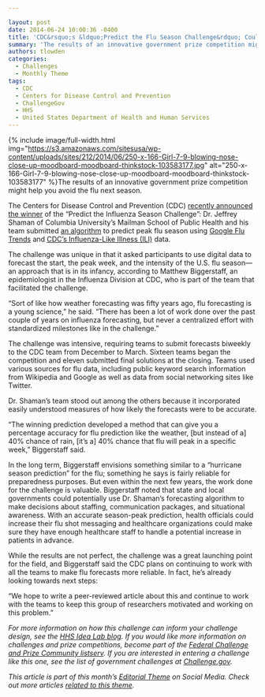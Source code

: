 ```yaml
---

layout: post
date: 2014-06-24 10:00:36 -0400
title: 'CDC&rsquo;s &ldquo;Predict the Flu Season Challenge&rdquo; Could Keep You Well in the Future'
summary: 'The results of an innovative government prize competition might help you avoid the flu next season. The Centers for Disease Control and Prevention (CDC) recently announced the winner of the &ldquo;Predict the Influenza Season Challenge&rdquo;\: Dr. Jeffrey Shaman of Columbia University&rsquo;s Mailman School of Public Health and his team submitted an algorithm'
authors: tlowden
categories:
  - Challenges
  - Monthly Theme
tags:
  - CDC
  - Centers for Disease Control and Prevention
  - ChallengeGov
  - HHS
  - United States Department of Health and Human Services
---
```



{% include image/full-width.html img="https://s3.amazonaws.com/sitesusa/wp-content/uploads/sites/212/2014/06/250-x-166-Girl-7-9-blowing-nose-close-up-moodboard-moodboard-thinkstock-103583177.jpg" alt="250-x-166-Girl-7-9-blowing-nose-close-up-moodboard-moodboard-thinkstock-103583177" %}The results of an innovative government prize competition might help you avoid the flu next season.

The Centers for Disease Control and Prevention (CDC) [recently announced the winner](http://www.cdc.gov/flu/news/predict-flu-challenge-winner.htm) of the “Predict the Influenza Season Challenge”: Dr. Jeffrey Shaman of Columbia University’s Mailman School of Public Health and his team submitted [an algorithm](http://cpid.iri.columbia.edu/) to predict peak flu season using [Google Flu Trends](http://www.google.org/flutrends/us/#US) and <a href="http://www.cdc.gov/flu/weekly/fluactivitysurv.htm" target="_blank">CDC’s Influenza-Like Illness (ILI)</a> data.

The challenge was unique in that it asked participants to use digital data to forecast the start, the peak week, and the intensity of the U.S. flu season—an approach that is in its infancy, according to Matthew Biggerstaff, an epidemiologist in the Influenza Division at CDC, who is part of the team that facilitated the challenge.

“Sort of like how weather forecasting was fifty years ago, flu forecasting is a young science,” he said. “There has been a lot of work done over the past couple of years on influenza forecasting, but never a centralized effort with standardized milestones like in the challenge.”

The challenge was intensive, requiring teams to submit forecasts biweekly to the CDC team from December to March. Sixteen teams began the competition and eleven submitted final solutions at the closing. Teams used various sources for flu data, including public keyword search information from Wikipedia and Google as well as data from social networking sites like Twitter.

Dr. Shaman’s team stood out among the others because it incorporated easily understood measures of how likely the forecasts were to be accurate.

“The winning prediction developed a method that can give you a percentage accuracy for flu prediction like the weather, [but instead of a] 40% chance of rain, [it’s a] 40% chance that flu will peak in a specific week,” Biggerstaff said.

In the long term, Biggerstaff envisions something similar to a “hurricane season prediction” for the flu; something he says is fairly reliable for preparedness purposes. But even within the next few years, the work done for the challenge is valuable. Biggerstaff noted that state and local governments could potentially use Dr. Shaman’s forecasting algorithm to make decisions about staffing, communication packages, and situational awareness. With an accurate season-peak prediction, health officials could increase their flu shot messaging and healthcare organizations could make sure they have enough healthcare staff to handle a potential increase in patients in advance.

While the results are not perfect, the challenge was a great launching point for the field, and Biggerstaff said the CDC plans on continuing to work with all the teams to make flu forecasts more reliable. In fact, he’s already looking towards next steps:

“We hope to write a peer-reviewed article about this and continue to work with the teams to keep this group of researchers motivated and working on this problem.”

_For more information on how this challenge can inform your challenge design, see the <a href="http://www.hhs.gov/idealab/2014/06/19/predict-the-flu-season/" target="_blank">HHS Idea Lab blog</a>. If you would like more information on challenges and prize competitions, become part of the [Federal Challenge and Prize Community listserv](https://www.WHATEVER/communities/challenges-prizes-community/). If you are interested in entering a challenge like this one, see the list of government challenges at <a href="https://challenge.gov/" target="_blank">Challenge.gov</a>._

_This article is part of this month&#8217;s [Editorial Theme](https://www.WHATEVER/join-digitalgov/#guidelines) on Social Media. Check out more articles [related to this theme](https://www.WHATEVER/recent-monthly-themes/ "Recent Monthly Themes")._